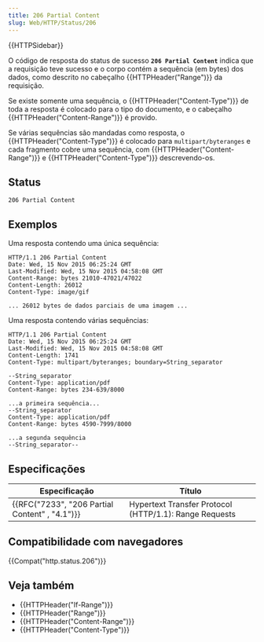 ```yaml
---
title: 206 Partial Content
slug: Web/HTTP/Status/206
---
```

{{HTTPSidebar}}

O código de resposta do status de sucesso **`206 Partial Content`** indica que a requisição teve sucesso e o corpo contém a sequência (em bytes) dos dados, como descrito no cabeçalho {{HTTPHeader("Range")}} da requisição.

Se existe somente uma sequência, o {{HTTPHeader("Content-Type")}} de toda a resposta é colocado para o tipo do documento, e o cabeçalho {{HTTPHeader("Content-Range")}} é provido.

Se várias sequências são mandadas como resposta, o {{HTTPHeader("Content-Type")}} é colocado para `multipart/byteranges` e cada fragmento cobre uma sequência, com {{HTTPHeader("Content-Range")}} e {{HTTPHeader("Content-Type")}} descrevendo-os.

## Status

```
206 Partial Content
```

## Exemplos

Uma resposta contendo uma única sequência:

```
HTTP/1.1 206 Partial Content
Date: Wed, 15 Nov 2015 06:25:24 GMT
Last-Modified: Wed, 15 Nov 2015 04:58:08 GMT
Content-Range: bytes 21010-47021/47022
Content-Length: 26012
Content-Type: image/gif

... 26012 bytes de dados parciais de uma imagem ...
```

Uma resposta contendo várias sequências:

```
HTTP/1.1 206 Partial Content
Date: Wed, 15 Nov 2015 06:25:24 GMT
Last-Modified: Wed, 15 Nov 2015 04:58:08 GMT
Content-Length: 1741
Content-Type: multipart/byteranges; boundary=String_separator

--String_separator
Content-Type: application/pdf
Content-Range: bytes 234-639/8000

...a primeira sequência...
--String_separator
Content-Type: application/pdf
Content-Range: bytes 4590-7999/8000

...a segunda sequência
--String_separator--
```

## Especificações

| Especificação                                                | Título                                                 |
| ------------------------------------------------------------ | ------------------------------------------------------ |
| {{RFC("7233", "206 Partial Content" , "4.1")}} | Hypertext Transfer Protocol (HTTP/1.1): Range Requests |

## Compatibilidade com navegadores

{{Compat("http.status.206")}}

## Veja também

- {{HTTPHeader("If-Range")}}
- {{HTTPHeader("Range")}}
- {{HTTPHeader("Content-Range")}}
- {{HTTPHeader("Content-Type")}}
